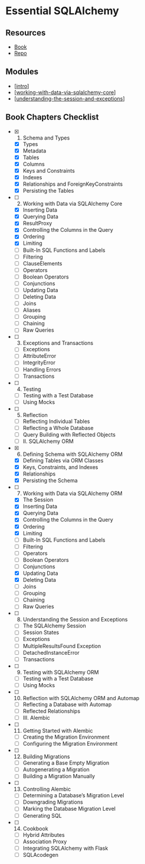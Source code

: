 # Essential SQLAlchemy

Resources
---
- [Book](https://learning.oreilly.com/library/view/essential-sqlalchemy-2nd/9781491916544/)
- [Repo](https://github.com/jasonamyers/essential-sqlalchemy-2ed-examples)


Modules
---

- [[intro]]
- [[working-with-data-via-sqlalchemy-core]]
- [[understanding-the-session-and-exceptions]]

Book Chapters Checklist
---

- [x] 1. Schema and Types
    - [x] Types
    - [x] Metadata
    - [x] Tables
    - [x] Columns
    - [x] Keys and Constraints
    - [x] Indexes
    - [x] Relationships and ForeignKeyConstraints
    - [x] Persisting the Tables
- [ ] 2. Working with Data via SQLAlchemy Core
    - [x] Inserting Data
    - [x] Querying Data
    - [x] ResultProxy
    - [x] Controlling the Columns in the Query
    - [x] Ordering
    - [x] Limiting
    - [ ] Built-In SQL Functions and Labels
    - [ ] Filtering
    - [ ] ClauseElements
    - [ ] Operators
    - [ ] Boolean Operators
    - [ ] Conjunctions
    - [ ] Updating Data
    - [ ] Deleting Data
    - [ ] Joins
    - [ ] Aliases
    - [ ] Grouping
    - [ ] Chaining
    - [ ] Raw Queries
- [ ] 3. Exceptions and Transactions
    - [ ] Exceptions
    - [ ] AttributeError
    - [ ] IntegrityError
    - [ ] Handling Errors
    - [ ] Transactions
- [ ] 4. Testing
    - [ ] Testing with a Test Database
    - [ ] Using Mocks
- [ ] 5. Reflection
    - [ ] Reflecting Individual Tables
    - [ ] Reflecting a Whole Database
    - [ ] Query Building with Reflected Objects
    - [ ] II. SQLAlchemy ORM
- [x] 6. Defining Schema with SQLAlchemy ORM
    - [x] Defining Tables via ORM Classes
    - [x] Keys, Constraints, and Indexes
    - [x] Relationships
    - [x] Persisting the Schema
- [ ] 7. Working with Data via SQLAlchemy ORM
    - [x] The Session
    - [x] Inserting Data
    - [x] Querying Data
    - [x] Controlling the Columns in the Query
    - [x] Ordering
    - [x] Limiting
    - [ ] Built-In SQL Functions and Labels
    - [ ] Filtering
    - [ ] Operators
    - [ ] Boolean Operators
    - [ ] Conjunctions
    - [x] Updating Data
    - [x] Deleting Data
    - [ ] Joins
    - [ ] Grouping
    - [ ] Chaining
    - [ ] Raw Queries
- [ ] 8. Understanding the Session and Exceptions
    - [ ] The SQLAlchemy Session
    - [ ] Session States
    - [ ] Exceptions
    - [ ] MultipleResultsFound Exception
    - [ ] DetachedInstanceError
    - [ ] Transactions
- [ ] 9. Testing with SQLAlchemy ORM
    - [ ] Testing with a Test Database
    - [ ] Using Mocks
- [ ] 10. Reflection with SQLAlchemy ORM and Automap
    - [ ] Reflecting a Database with Automap
    - [ ] Reflected Relationships
    - [ ] III. Alembic
- [ ] 11. Getting Started with Alembic
    - [ ] Creating the Migration Environment
    - [ ] Configuring the Migration Environment
- [ ] 12. Building Migrations
    - [ ] Generating a Base Empty Migration
    - [ ] Autogenerating a Migration
    - [ ] Building a Migration Manually
- [ ] 13. Controlling Alembic
    - [ ] Determining a Database’s Migration Level
    - [ ] Downgrading Migrations
    - [ ] Marking the Database Migration Level
    - [ ] Generating SQL
- [ ] 14. Cookbook
    - [ ] Hybrid Attributes
    - [ ] Association Proxy
    - [ ] Integrating SQLAlchemy with Flask
    - [ ] SQLAcodegen

[//begin]: # "Autogenerated link references for markdown compatibility"
[intro]: intro.md "Intro"
[working-with-data-via-sqlalchemy-core]: working-with-data-via-sqlalchemy-core.md "Working with data via SQLAlchemy Core"
[understanding-the-session-and-exceptions]: understanding-the-session-and-exceptions.md "Understanding the Session and Exceptions"
[//end]: # "Autogenerated link references"
